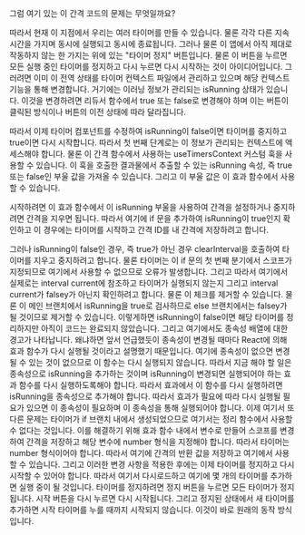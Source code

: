 그럼 여기 있는 이 간격 코드의 문제는 무엇일까요?

따라서 현재 이 지점에서 우리는 여러 타이머를 만들 수 있습니다. 물론 각각 다른 지속 시간을 가지며 동시에 실행되고 동시에 종료됩니다. 그러나 물론 이 앱에서 아직 제대로 작동하지 않는 한 가지는 위에 있는 "타이머 정지" 버튼입니다. 물론 이 버튼을 누르면 모든 실행 중인 타이머를 정지하고 다시 누르면 다시 시작하는 것이 아이디어입니다. 그러려면 이미 이 전역 상태를 타이머 컨텍스트 파일에서 관리하고 있으며 해당 컨텍스트 기능을 통해 변경합니다. 거기에는 이러닝 정보가 관리되는 isRunning 상태가 있습니다. 이것을 변경하려면 리듀서 함수에서 true 또는 false로 변경해야 하며 이는 버튼이 클릭된 방식이나 버튼의 이전 상태에 따라 달라집니다.

따라서 이제 타이머 컴포넌트를 수정하여 isRunning이 false이면 타이머를 중지하고 true이면 다시 시작합니다. 따라서 첫 번째 단계로는 이 정보가 관리되는 컨텍스트에 액세스해야 합니다. 물론 이 간격 함수에서 사용하는 useTimersContext 커스텀 훅을 사용할 수 있습니다. 이 훅을 호출한 결과물에서 추출할 수 있는 isRunning 속성, 즉 true 또는 false인 부울 값을 가져올 수 있습니다. 그리고 이 부울 값은 이 효과 함수에서 사용할 수 있습니다.

시작하려면 이 효과 함수에서 이 isRunning 부울을 사용하여 간격을 설정하거나 중지하려면 간격을 지우면 됩니다. 따라서 여기에 if 문을 추가하여 isRunning이 true인지 확인하고 이 경우에는 타이머를 시작하고 간격 ID를 내 간격에 저장하려고 합니다.

그러나 isRunning이 false인 경우, 즉 true가 아닌 경우 clearInterval을 호출하여 타이머를 지우고 중지하려고 합니다. 물론 타이머는 이 if 문의 첫 번째 분기에서 스코프가 지정되므로 여기에서 사용할 수 없으므로 오류가 발생합니다. 그리고 따라서 여기에서 실제로는 interval current에 참조하고 타이머가 실행되지 않는지 그리고 interval current가 falsey가 아닌지 확인하려고 합니다. 물론 이 체크를 제거할 수 있습니다. 물론 이 메인 브랜치에서 isRunning을 true로 검사하므로 else 브랜치에서는 falsey가 될 것이므로 제거할 수 있습니다. 이렇게하면 isRunning이 false이면 해당 타이머를 정리하지만 아직이 코드는 완료되지 않았습니다. 그리고 여기에서도 종속성 배열에 대한 경고가 나타납니다. 왜냐하면 앞서 언급했듯이 종속성이 변경될 때마다 React에 의해 효과 함수가 다시 실행될 것이라고 설명했기 때문입니다. 여기에 종속성이 없으면 변경될 수 있는 것이 없으므로 이 함수는 다시 실행되지 않습니다. 따라서 지금 해야 할 일은 종속성으로 isRunning을 추가하는 것이며 isRunning이 변경되면 실행되어야 하는 효과 함수를 다시 실행하도록해야 합니다. 따라서 효과에서 이 함수를 다시 실행하려면 isRunning을 종속성으로 추가해야 합니다. 따라서 효과가 필요에 따라 다시 실행될 필요가 있으면 이 종속성이 필요하며 이 종속성을 통해 실행되어야 합니다. 이제 여기서 또 다른 문제는 타이머가 if 브랜치 내에서 생성되었으므로 여기서는 정리 함수에서 사용할 수 없다는 것입니다. 이를 해결하기 위해 효과 함수 내에서 변수로 만들어 스코프를 변경하여 간격을 저장하고 해당 변수에 number 형식을 지정해야 합니다. 따라서 타이머는 number 형식이어야 합니다. 따라서 여기에 간격의 반환 값을 저장하고 여기에서 사용할 수 있습니다. 그리고 이러한 변경 사항을 적용한 후에는 이제 타이머를 정지하고 다시 시작할 수 있어야 합니다. 따라서 여기서 다시로드하고 여기에 몇 개의 타이머를 추가하면 실행 중이 될 것입니다. 타이머를 정지하려면 정지 버튼을 누르면 모든 타이머가 정지됩니다. 시작 버튼을 다시 누르면 다시 시작됩니다. 그리고 정지된 상태에서 새 타이머를 추가하면 시작 타이머를 누를 때까지 시작되지 않습니다. 이것이 바로 원래의 동작 방식입니다.
